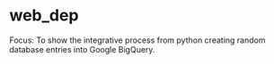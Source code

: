 # web_dep
Focus: To show the integrative process from python creating random database entries into Google BigQuery.
